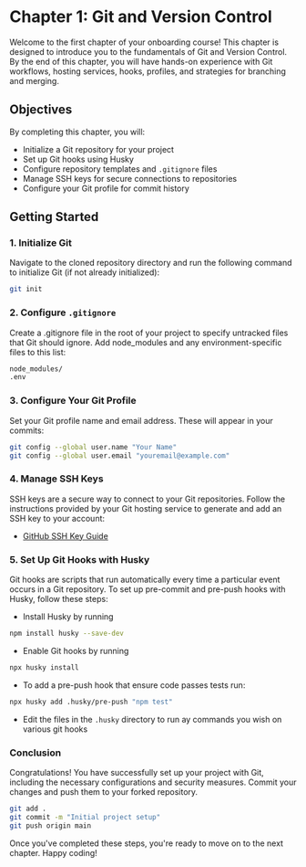 # Chapter 1: Git and Version Control

Welcome to the first chapter of your onboarding course! This chapter is designed to introduce you to the fundamentals of Git and Version Control. By the end of this chapter, you will have hands-on experience with Git workflows, hosting services, hooks, profiles, and strategies for branching and merging.

## Objectives

By completing this chapter, you will:

- Initialize a Git repository for your project
- Set up Git hooks using Husky
- Configure repository templates and `.gitignore` files
- Manage SSH keys for secure connections to repositories
- Configure your Git profile for commit history

## Getting Started

### 1. Initialize Git
Navigate to the cloned repository directory and run the following command to initialize Git (if not already initialized):

```bash
git init
```

### 2.  Configure `.gitignore`

Create a .gitignore file in the root of your project to specify untracked files that Git should ignore. Add node_modules and any environment-specific files to this list:
```bash
node_modules/
.env
```

### 3.  Configure Your Git Profile

Set your Git profile name and email address. These will appear in your commits:
```bash
git config --global user.name "Your Name"
git config --global user.email "youremail@example.com"
```

### 4.  Manage SSH Keys

SSH keys are a secure way to connect to your Git repositories. Follow the instructions provided by your Git hosting service to generate and add an SSH key to your account:
- [GitHub SSH Key Guide](https://docs.github.com/en/authentication/connecting-to-github-with-ssh/adding-a-new-ssh-key-to-your-github-account)

### 5. Set Up Git Hooks with Husky

Git hooks are scripts that run automatically every time a particular event occurs in a Git repository. To set up pre-commit and pre-push hooks with Husky, follow these steps:
- Install Husky by running
```bash
npm install husky --save-dev
```
- Enable Git hooks by running
```bash
npx husky install
```
- To add a pre-push hook that ensure code passes tests run:
```bash
npx husky add .husky/pre-push "npm test"
```
- Edit the files in the `.husky` directory to run ay commands you wish on various git hooks

### Conclusion

Congratulations! You have successfully set up your project with Git, including the necessary configurations and security measures. Commit your changes and push them to your forked repository.

```bash
git add .
git commit -m "Initial project setup"
git push origin main
```

Once you've completed these steps, you're ready to move on to the next chapter. Happy coding!